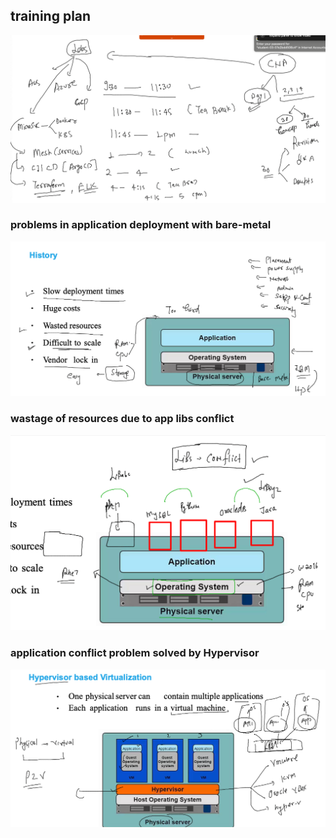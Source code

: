 ## training plan 

<img src="cna.png">

### problems in application deployment with bare-metal 

<img src="prob.png">

### wastage of resources due to app libs conflict 

<img src="libc.png">

### application conflict problem solved by Hypervisor 

<img src="hyper.png">



